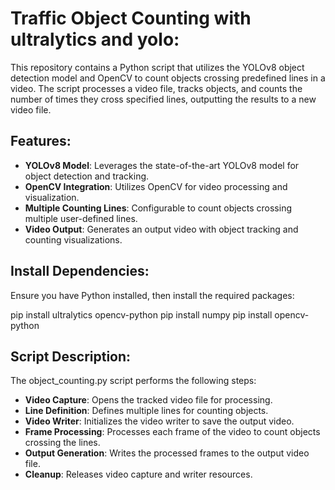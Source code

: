 # Traffic Object Counting with ultralytics and yolo:

This repository contains a Python script that utilizes the YOLOv8 object detection model and OpenCV to count objects crossing predefined lines in a video. The script processes a video file, tracks objects, and counts the number of times they cross specified lines, outputting the results to a new video file.

## Features:

- **YOLOv8 Model**: Leverages the state-of-the-art YOLOv8 model for object detection and tracking.
- **OpenCV Integration**: Utilizes OpenCV for video processing and visualization.
- **Multiple Counting Lines**: Configurable to count objects crossing multiple user-defined lines.
- **Video Output**: Generates an output video with object tracking and counting visualizations.
  
## Install Dependencies:
Ensure you have Python installed, then install the required packages:

pip install ultralytics opencv-python
pip install numpy
pip install opencv-python 


## Script Description:
The object_counting.py script performs the following steps:

- **Video Capture**: Opens the tracked video file for processing.
- **Line Definition**: Defines multiple lines for counting objects.
- **Video Writer**: Initializes the video writer to save the output video.
- **Frame Processing**: Processes each frame of the video to count objects crossing the lines.
- **Output Generation**: Writes the processed frames to the output video file.
- **Cleanup**: Releases video capture and writer resources.




